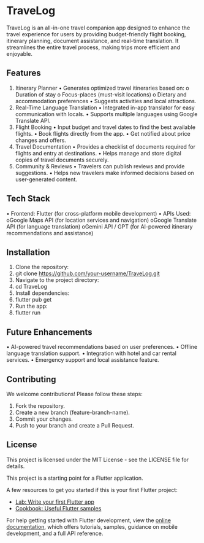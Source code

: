 # TraveLog

TraveLog is an all-in-one travel companion app designed to enhance the travel experience for users by providing budget-friendly flight booking, itinerary planning, document assistance, and real-time translation. It streamlines the entire travel process, making trips more efficient and enjoyable.

## Features
1. Itinerary Planner
•	Generates optimized travel itineraries based on:
o	Duration of stay
o	Focus-places (must-visit locations)
o	Dietary and accommodation preferences
•	Suggests activities and local attractions.
2. Real-Time Language Translation
•	Integrated in-app translator for easy communication with locals.
•	Supports multiple languages using Google Translate API.
3. Flight Booking
•	Input budget and travel dates to find the best available flights.
•	Book flights directly from the app.
•	Get notified about price changes and offers.
4. Travel Documentation
•	Provides a checklist of documents required for flights and entry at destinations.
•	Helps manage and store digital copies of travel documents securely.
5. Community & Reviews
•	Travelers can publish reviews and provide suggestions.
•	Helps new travelers make informed decisions based on user-generated content.

## Tech Stack

•	Frontend: Flutter (for cross-platform mobile development)
•	APIs Used: 
oGoogle Maps API (for location services and navigation)
oGoogle Translate API (for language translation)
oGemini API / GPT (for AI-powered itinerary recommendations and assistance)

## Installation
1.	Clone the repository: 
2.	git clone https://github.com/your-username/TraveLog.git
3.	Navigate to the project directory: 
4.	cd TraveLog
5.	Install dependencies: 
6.	flutter pub get
7.	Run the app: 
8.	flutter run

## Future Enhancements
•	AI-powered travel recommendations based on user preferences.
•	Offline language translation support.
•	Integration with hotel and car rental services.
•	Emergency support and local assistance feature.

## Contributing
We welcome contributions! Please follow these steps:
1.	Fork the repository.
2.	Create a new branch (feature-branch-name).
3.	Commit your changes.
4.	Push to your branch and create a Pull Request.

## License
This project is licensed under the MIT License - see the LICENSE file for details.

This project is a starting point for a Flutter application.

A few resources to get you started if this is your first Flutter project:

- [Lab: Write your first Flutter app](https://docs.flutter.dev/get-started/codelab)
- [Cookbook: Useful Flutter samples](https://docs.flutter.dev/cookbook)

For help getting started with Flutter development, view the
[online documentation](https://docs.flutter.dev/), which offers tutorials,
samples, guidance on mobile development, and a full API reference.

